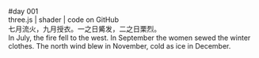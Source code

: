 #day 001
 <br />
three.js | shader | code on GitHub
 <br />
七月流火，九月授衣。一之日觱发，二之日栗烈。
 <br />
In July, the fire fell to the west. In September the women sewed the winter clothes. The north wind blew in November, cold as ice in December.
